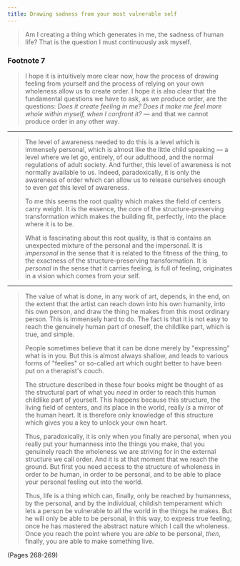 ```yaml
---
title: Drawing sadness from your most vulnerable self
---
```


> Am I creating a thing which generates in me, the sadness of human life? That is the question I must continuously ask myself.

### Footnote 7
> I hope it is intuitively more clear now, how the process of drawing feeling from yourself and the process of relying on your own wholeness allow us to create order. I hope it is also clear that the fundamental questions we have to ask, as we produce order, are the questions: *Does it create feeling in me? Does it make me feel more whole within myself, when I confront it?* — and that we cannot produce order in any other way.

---

> The level of awareness needed to do this is a level which is immensely personal, which is almost like the little child speaking — a level where we let go, entirely, of our adulthood, and the normal regulations of adult society. And further, this level of awareness is not normally available to us. Indeed, paradoxically, it is only the awareness of order which can allow us to release ourselves enough to even *get* this level of awareness.
> 
> To me this seems the root quality which makes the field of centers carry weight. It is the essence, the core of the structure-preserving transformation which makes the building fit, perfectly, into the place where it is to be.
> 
> What is fascinating about this root quality, is that is contains an unexpected mixture of the personal and the impersonal. It is *impersonal* in the sense that it is related to the fitness of the thing, to the exactness of the structure-preserving transformation. It is *personal* in the sense that it carries feeling, is full of feeling, originates in a vision which comes from your self.

---

> The value of what is done, in any work of art, depends, in the end, on the extent that the artist can reach down into his own humanity, into his own person, and draw the thing he makes from this most ordinary person. This is immensely hard to do. The fact is that it is not easy to reach the genuinely human part of oneself, the childlike part, which is true, and simple.
> 
> People sometimes believe that it can be done merely by "expressing" what is in you. But this is almost always shallow, and leads to various forms of "feelies" or so-called art which ought better to have been put on a therapist's couch.
> 
> The structure described in these four books might be thought of as the structural part of what you *need* in order to reach this human childlike part of yourself. This happens because this structure, the living field of centers, and its place in the world, really *is* a mirror of the human heart. It is therefore only knowledge of this structure which gives you a key to unlock your own heart.
> 
> Thus, paradoxically, it is only when you finally are personal, when you really put your humanness into the things you make, that you genuinely reach the wholeness we are striving for in the external structure we call order. And it is at that moment that we reach the ground. But first you need access to the structure of wholeness in order to *be* human, in order to be personal, and to be able to place your personal feeling out into the world.
> 
> Thus, life is a thing which can, finally, only be reached by humanness, by the personal, and by the individual, childish temperament which lets a person be vulnerable to all the world in the things he makes. But he will only be able to be personal, in this way, to express true feeling, once he has mastered the abstract nature which I call the wholeness. Once you reach the point where you are *able* to be personal, *then*, finally, you are able to make something live.

(Pages 268-269)